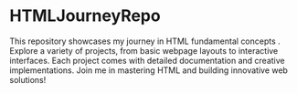 # HTMLJourneyRepo
This repository showcases my journey in HTML fundamental concepts . Explore a variety of projects, from basic webpage layouts to interactive interfaces. Each project comes with detailed documentation and creative implementations. Join me in mastering HTML and building innovative web solutions!
